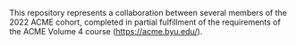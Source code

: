 This repository represents a collaboration between several members of the 2022 ACME cohort, completed in partial fulfillment of the requirements of the ACME Volume 4 course (https://acme.byu.edu/).
